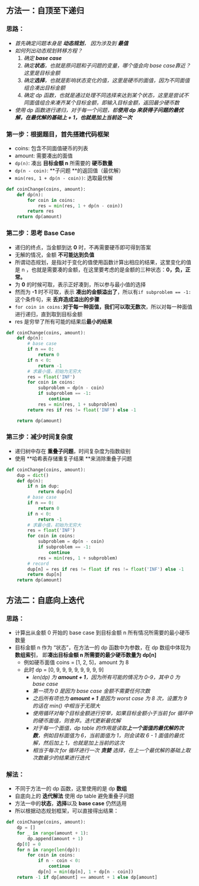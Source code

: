 ## 方法一：自顶至下递归

### 思路：

- *首先确定问题本身是 **动态规划**， 因为涉及到 **最值*** 
- *如何列出动态规划转移方程？*
  1. *确定 **base case***
  2. *确定**状态**，也就是原问题和子问题的变量，哪个值会向 base case靠近？这里是目标金额*
  3. *确定**选择**，也就是影响状态变化的值，这里是硬币的面值，因为不同面值组合凑出目标金额*
  4. *确定 dp 函数，也就是通过处理不同选择来达到某个状态，这里是尝试不同面值组合来凑齐某个目标金额，即输入目标金额，返回最少硬币数*
- *使用 dp 函数进行递归，对于每一个问题，都**使用 dp 来获得子问题的最优解，在最优解的基础上 + 1，也就是加上当前这一次***

### 第一步：根据题目，首先搭建代码框架

- coins: 包含不同面值硬币的列表
- amount: 需要凑出的面值
- `dp(n)`: 凑出 **目标金额 n** 所需要的 **硬币数量**
- `dp(n - coin)`: **子问题 **的返回值（最优解）
- `min(res, 1 + dp(n - coin))`: 选取最优解

```python
def coinChange(coins, amount):
    def dp(n):
        for coin in coins:
            res = min(res, 1 + dp(n - coin))
        return res
    return dp(amount)
```

### 第二步：思考  Base Case

- 递归的终点，当金额到达 **0** 时，不再需要硬币即可得到答案
- 无解的情况，金额 **不可能达到负值**
- 所谓动态规划，是指对于变化的值使用函数计算出相应的结果，这里变化的值是 n ，也就是需要凑的金额，在这里要考虑的是金额的三种状态：**0，负，正常。**
- 为 **0** 的时候可取，表示正好凑到，所以参与最小值的选择
- 然而为 **-1** 时不可取，表示 **凑出的金额溢出了**，所以有`if subproblem == -1:`这个条件句，来 **丢弃造成溢出的步骤**
- `for coin in coins:`**对于每一种面值，我们可以取无数次**，所以对每一种面值进行递归，直到取到目标金额
- res 是穷举了所有可能的结果后**最小的结果**

```python
def coinChange(coins, amount):
    def dp(n):
        # base case
        if n == 0:
            return 0
        if n < 0:
            return -1
        # 求最小值，初始为无穷大
        res = float('INF')
        for coin in coins:
            subproblem = dp(n - coin)
            if subproblem == -1:
                continue
            res = min(res, 1 + subproblem)
        return res if res != float('INF') else -1

    return dp(amount)
```

### 第三步：减少时间复杂度

- 递归树中存在 **重叠子问题**，时间复杂度为指数级别
- 使用 **哈希表存储重复子结果 **来消除重叠子问题

```python
def coinChange(coins, amount):
    dup = dict()
    def dp(n):
        if n in dup:
            return dup[n]
        # base case
        if n == 0:
            return 0
        if n < 0:
            return -1
        # 求最小值，初始为无穷大
        res = float('INF')
        for coin in coins:
            subproblem = dp(n - coin)
            if subproblem == -1:
                continue
            res = min(res, 1 + subproblem)
        # record
        dup[n] = res if res != float if res != float('INF') else -1
        return dup[n]
    return dp(amount)
```



## 方法二：自底向上迭代

### 思路：

- 计算出从金额 0 开始的 base case 到目标金额 n 所有情况所需要的最小硬币数量
- 目标金额 n 作为 “状态”，在方法一的 dp 函数中为参数，在 dp 数组中体现为 **数组索引**， 即**凑出目标金额 n 所需要的最少硬币数量为 dp[n]**
  - 例如硬币面值 coins = [1, 2, 5]，amount 为 8
  - 此时 dp = [0, 9, 9, 9, 9, 9, 9, 9, 9]
    - *len(dp) 为 **amount + 1**，因为所有可能的情况为 0-9，其中 0 为 base case*
    - *第一项为 0 是因为 base case 金额不需要任何次数*
    - *之后所有项也为 **amount + 1** 是因为 worst case 为 8 次，设置为 9 的话在 min() 中相当于无限大*
    - *使用循环对每个目标金额进行穷举，如果目标金额小于当前 for 循环中的硬币面值，则舍弃。迭代更新最优解*
    - *对于每一个面值，dp table 的作用是读取**上一个面值的最优解的次数**，例如目标面值为 6，当前面值为 1，则会读取 6 - 1 面值的最优解，然后加上 1，也就是加上当前的这次*
    - *相当于每次 for 循环进行一次 **贪婪** 选择，在上一个最优解的基础上取次数最少的结果进行迭代*

### 解法：

- 不同于方法一的 dp 函数，这里使用的是 dp **数组**
- 自底向上的 **迭代解法** 使用 dp table 避免重叠子问题
- 方法一中的**状态**，**选择**以及 **base case** 仍然适用
- 所以根据动态规划框架，可以直接得出结果：

```python
def coinChange(coins, amount):
    dp = []
    for _ in range(amount + 1):
        dp.append(amount + 1)
    dp[0] = 0
    for n in range(len(dp)):
        for coin in coins:
            if n - coin < 0:
                continue
            dp[n] = min(dp[n], 1 + dp[n - coin])
    return -1 if dp[amount] == amount + 1 else dp[amount]
```
